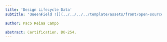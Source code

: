 ```yaml
---
title: 'Design Lifecycle Data'
subtitle: 'QueenField ![](../../../../template/assets/front/open-source-hardware.svg){width=17cm}'

author: Paco Reina Campo

abstract: Certification. DO-254.
---
```

